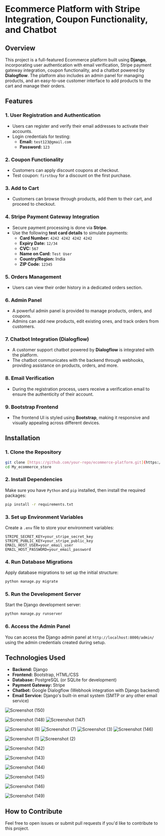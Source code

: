 
# Ecommerce Platform with Stripe Integration, Coupon Functionality, and Chatbot

## Overview

This project is a full-featured Ecommerce platform built using **Django**, incorporating user authentication with email verification, Stripe payment gateway integration, coupon functionality, and a chatbot powered by **Dialogflow**. The platform also includes an admin panel for managing products, and an easy-to-use customer interface to add products to the cart and manage their orders.

## Features

### 1. **User Registration and Authentication**
   - Users can register and verify their email addresses to activate their accounts.
   - Login credentials for testing:
     - **Email:** `test123@gmail.com`
     - **Password:** `123`

### 2. **Coupon Functionality**
   - Customers can apply discount coupons at checkout.
   - Test coupon: `firstbuy` for a discount on the first purchase.

### 3. **Add to Cart**
   - Customers can browse through products, add them to their cart, and proceed to checkout.

### 4. **Stripe Payment Gateway Integration**
   - Secure payment processing is done via **Stripe**.
   - Use the following **test card details** to simulate payments:
     - **Card Number:** `4242 4242 4242 4242`
     - **Expiry Date:** `12/34`
     - **CVC:** `567`
     - **Name on Card:** `Test User`
     - **Country/Region:** India
     - **ZIP Code:** `12345`

### 5. **Orders Management**
   - Users can view their order history in a dedicated orders section.

### 6. **Admin Panel**
   - A powerful admin panel is provided to manage products, orders, and coupons.
   - Admins can add new products, edit existing ones, and track orders from customers.

### 7. **Chatbot Integration (Dialogflow)**
   - A customer support chatbot powered by **Dialogflow** is integrated with the platform.
   - The chatbot communicates with the backend through webhooks, providing assistance on products, orders, and more.

### 8. **Email Verification**
   - During the registration process, users receive a verification email to ensure the authenticity of their account.

### 9. **Bootstrap Frontend**
   - The frontend UI is styled using **Bootstrap**, making it responsive and visually appealing across different devices.

## Installation

### 1. Clone the Repository

   ```bash
   git clone [https://github.com/your-repo/ecommerce-platform.git](https://github.com/khyatig0206/My_ecommerce_store.git )
   cd My_ecommerce_store
   ```

### 2. Install Dependencies

   Make sure you have `Python` and `pip` installed, then install the required packages:

   ```bash
   pip install -r requirements.txt
   ```

### 3. Set up Environment Variables

   Create a `.env` file to store your environment variables:

   ```
   STRIPE_SECRET_KEY=your_stripe_secret_key
   STRIPE_PUBLIC_KEY=your_stripe_public_key
   EMAIL_HOST_USER=your_email_user
   EMAIL_HOST_PASSWORD=your_email_password
   ```

### 4. Run Database Migrations

   Apply database migrations to set up the initial structure:

   ```bash
   python manage.py migrate
   ```

### 5. Run the Development Server

   Start the Django development server:

   ```bash
   python manage.py runserver
   ```

### 6. Access the Admin Panel

   You can access the Django admin panel at `http://localhost:8000/admin/` using the admin credentials created during setup.

## Technologies Used

- **Backend:** Django
- **Frontend:** Bootstrap, HTML/CSS
- **Database:** PostgreSQL (or SQLite for development)
- **Payment Gateway:** Stripe
- **Chatbot:** Google Dialogflow (Webhook integration with Django backend)
- **Email Service:** Django's built-in email system (SMTP or any other email service)

![Screenshot (150)](https://github.com/user-attachments/assets/723a9695-f11d-44fe-b263-7b0f9e5a2bee)

![Screenshot (148)](https://github.com/user-attachments/assets/fcb7827e-fdcf-4c5d-98f9-7e2dcdd4949e)
![Screenshot (147)](https://github.com/user-attachments/assets/3913ccb7-0e8e-4ff1-a9a5-8d9aa6357cd3)

![Screenshot (6)](https://github.com/user-attachments/assets/139e57e7-423f-4e16-909d-0b8893936079)
![Screenshot (7)](https://github.com/user-attachments/assets/a35359a9-3c52-4a10-94c6-cb3955ed70f5)
![Screenshot (3)](https://github.com/user-attachments/assets/00d58183-87ed-4610-8069-b885161ae618)
![Screenshot (146)](https://github.com/user-attachments/assets/539d7478-ed28-4d27-8723-9189851f3389)

![Screenshot (1)](https://github.com/user-attachments/assets/7557ab9d-61d6-46dd-afba-ce0fd248bbb6)
![Screenshot (2)](https://github.com/user-attachments/assets/82285918-af27-48a7-92e1-02d1b2b5b71b)

![Screenshot (142)](https://github.com/user-attachments/assets/c35e04a7-e65c-4f15-8a31-cc5abae588e1)

![Screenshot (143)](https://github.com/user-attachments/assets/c23e03b4-f070-4dfe-8dff-e2a329cbb832)

![Screenshot (144)](https://github.com/user-attachments/assets/6c3b1eeb-d5a4-488a-bd8b-c0b98d1f14eb)

![Screenshot (145)](https://github.com/user-attachments/assets/ace2026e-e6fb-443b-a97f-e4f6118e8b48)

![Screenshot (146)](https://github.com/user-attachments/assets/a57e2d32-c41f-4823-a5c9-3580d35a49ab)

![Screenshot (149)](https://github.com/user-attachments/assets/b7277449-38e2-484b-bda5-00634a51aea2)

## How to Contribute

Feel free to open issues or submit pull requests if you'd like to contribute to this project.


